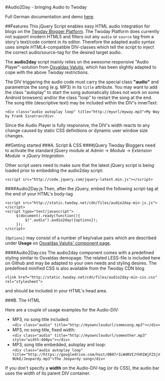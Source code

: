 #Audio2Day - bringing Audio to Twoday

Full German documentation and demo [here](http://cdn.twoday.net/stories/audioplayer).

##Features
This jQuery Script enables easy HTML audio integration for blogs on the [Twoday Blogger Platform](http://twoday.net). The Twoday Platform does currently not support modern HTML5 and filters out any ```audio``` or ```source``` tag from a story's text/code content in its editor. Therefore the adapted audio syntax uses simple HTML4-compatible DIV-classes which tell the script to inject the correct audio/source-tag for the desired target audio.

The **audio2day** script mainly relies on the awesome responsive "Audio Player"-solution from [Osvaldas Valutis](www.osvaldas.info), which has been slightly adapted to cope with the above Twoday restrictions.

The DIV triggering the audio code must carry the special class **"audio"** and parametrize the song (e.g. MP3) in its ```title``` attribute. You may want to add the class "autoplay" to start the song automatically (does not work on some Android browsers) and/or the class "loop" to restart the song at the end. The song title (descriptive text) may be included within the DIV's innerText:

    <div class="audio autoplay loop" title="http://myurl/myway.mp3">My Way by Frank Sinatra</div>

Since the Audio Player is fully responsive, the DIV's width reacts to any change caused by static CSS definitions or dynamic user window size changes.

##Getting started
###A. Script & CSS
####jQuery
Twoday Bloggers need to activate the standard jQuery module at _Admin_ &rarr; _Module_ &rarr; _Extension Module_ &rarr; _jQuery Integration_.

Other script users need to make sure that the latest jQuery script is being loaded prior to embedding the audio2day script:

    <script src="http://code.jquery.com/jquery-latest.min.js"></script>

####Audio2Day.js
Then, after the jQuery, embed the following script-tag at the end of your HTML's body-tag

    <script src="http://static.twoday.net/cdn/files/audio2day-min-js.js"></script>
    <script type="text/javascript">
         $(document).ready(function(){
             $(".audio").audio2day({options});
         });
    </script>

`{Options}` may consist of a number of key/value pairs which are described under **Usage** on [Osvaldas Valutis' component page](http://osvaldas.info/audio-player-responsive-and-touch-friendly).

####Audio2Day.css
The audio2day component comes with a predefined styling similar to Osvaldas demopage. The related LESS-file is included here on Github and may be adapted to your own needs and styling desires. The predefined minified CSS is also available from the Twoday CDN blog

    <link href="http://static.twoday.net/cdn/files/audio2day-min-css.css" rel="stylesheet">

and should be included in your HTML's head area.

###B. The HTML

Here are a couple of usage examples for the Audio-DIV:

* MP3, no song title included:<br>
`<div class="audio" title="http://myowncloudurl/somesong.mp3"></div>`
* MP3, no song title, fixed width:<br>
`<div class="audio" title="http://myowncloudurl/someother.mp3" style="width:400px"></div>`
* MP3, song title embedded, autoplay and loop:<br>
`<div class="audio autoplay loop" title="http://https://googledrive.com/host/0B87rILW4RVIJYkRIWjFZSjVNUkE/Jeopardy.mp3">The Jeopardy song</div>`

If you don't specify a **width** on the Audio-DIV-tag (or its CSS), the audio bar uses the width of its parent DIV container.